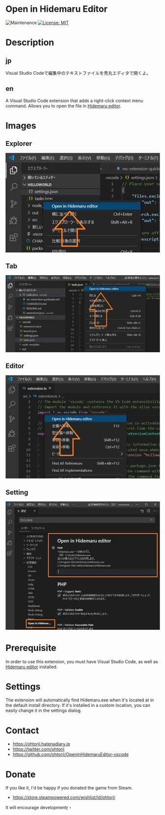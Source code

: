 ﻿# Open in Hidemaru Editor

![Maintenance](https://img.shields.io/maintenance/yes/2025.svg)
[![License: MIT](https://img.shields.io/badge/License-MIT-yellow.svg)](https://opensource.org/licenses/MIT)

# Description

## jp

Visual Studio Codeで編集中のテキストファイルを秀丸エディタで開くよ。

## en

A Visual Studio Code extension that adds a right-click context menu command. Allows you to open the file in [Hidemaru editor](https://hide.maruo.co.jp/index.html).

# Images

## Explorer

![explorer](images/explorer.png "explorer")

## Tab

![tab](images/tab.png "tab")

## Editor

![editor](images/editor.png "editor")

## Setting

![setting](images/setting.png "setting")

# Prerequisite

In order to use this extension, you must have Visual Studio Code, as well as [Hidemaru editor](https://hide.maruo.co.jp/index.html) installed.

# Settings

The extension will automatically find Hidemaru.exe when it's located at in the default install directory. If it's installed in a custom location, you can easily change it in the settings dialog.

# Contact

- <https://ohtorii.hatenadiary.jp>
- <https://twitter.com/ohtorii>
- <https://github.com/ohtorii/OpeninHidemaruEditor-vscode>

# Donate

If you like it, I'd be happy if you donated the game from Steam.

- https://store.steampowered.com/wishlist/id/ohtorii

It will encourage development・
